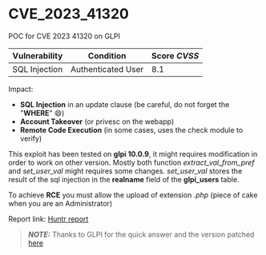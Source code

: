 # CVE_2023_41320
POC for CVE 2023 41320 on GLPI


| Vulnerability | Condition	| Score *CVSS* |
| ------|-----|------|
| SQL Injection | Authenticated User | 8.1 |

Impact:
 - **SQL Injection** in an update clause (be careful, do not forget the "**WHERE**" :smile:)
 - **Account Takeover** (or privesc on the webapp)
 - **Remote Code Execution** (in some cases, uses the check module to verify)

This exploit has been tested on **glpi 10.0.9**, it might requires modification in order to work on other version. Mostly both function *extract_val_from_pref* and *set_user_val* might requires some changes. *set_user_val* stores the result of the sql injection in the **realname** field of the **glpi_users** table.

To achieve **RCE** you must allow the upload of extension *.php* (piece of cake when you are an Administrator)


Report link:
[Huntr report](https://huntr.com/bounties/77c672dd-319f-4b48-a704-dcffb4d5689a/)

> **_NOTE:_**  Thanks to GLPI for the quick answer and the version patched [here](https://github.com/glpi-project/glpi/tree/10.0.10)
